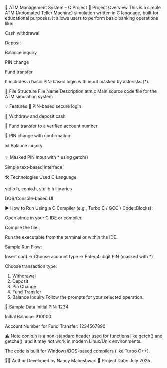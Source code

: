 🏧 ATM Management System – C Project
📌 Project Overview
This is a simple ATM (Automated Teller Machine) simulation written in C language, built for educational purposes. It allows users to perform basic banking operations like:

Cash withdrawal

Deposit

Balance inquiry

PIN change

Fund transfer

It includes a basic PIN-based login with input masked by asterisks (*).

📂 File Structure
File Name	Description
atm.c	Main source code file for the ATM simulation system

💡 Features
🔐 PIN-based secure login

💸 Withdraw and deposit cash

🔁 Fund transfer to a verified account number

🔁 PIN change with confirmation

📊 Balance inquiry

✨ Masked PIN input with * using getch()

Simple text-based interface

🛠️ Technologies Used
C Language

stdio.h, conio.h, stdlib.h libraries

DOS/Console-based UI

▶️ How to Run
Using a C Compiler (e.g., Turbo C / GCC / Code::Blocks):

Open atm.c in your C IDE or compiler.

Compile the file.

Run the executable from the terminal or within the IDE.

Sample Run Flow:

Insert card → Choose account type → Enter 4-digit PIN (masked with *)

Choose transaction type:

1. Withdrawal
2. Deposit
3. Pin Change
4. Fund Transfer
5. Balance Inquiry
Follow the prompts for your selected operation.

🧪 Sample Data
Initial PIN: 1234

Initial Balance: ₹10000

Account Number for Fund Transfer: 1234567890

⚠️ Note
conio.h is a non-standard header used for functions like getch() and getche(), and it may not work in modern Linux/Unix environments.

The code is built for Windows/DOS-based compilers (like Turbo C++).


👩‍💻 Author
Developed by Nancy Maheshwari
📅 Project Date: July 2025

